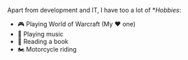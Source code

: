 Apart from development and IT, I have too a lot of **Hobbies*:
- 🎮 Playing World of Warcraft (My ❤️ one)
- 🎵 Playing music
- 📖 Reading a book
- 🏍️ Motorcycle riding
